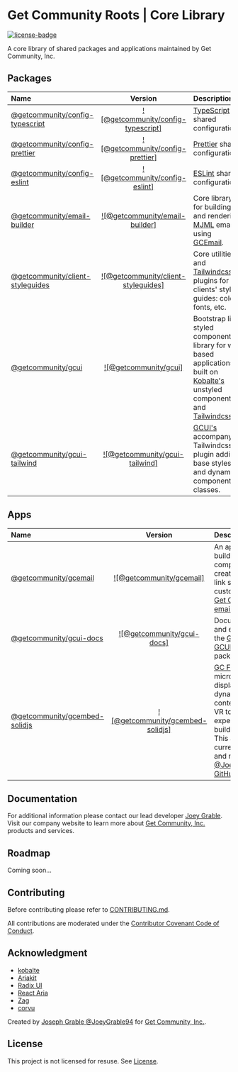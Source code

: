 # Get Community Roots | Core Library

[![license-badge]](https://github.com/getcommunity/roots#license)

[license-badge]: https://img.shields.io/github/license/getcommunity/roots

A core library of shared packages and applications maintained by Get Community, Inc.

## Packages

| Name                                                                                   |                                                Version                                                | Description                                                                                                                                                                                       |
| :------------------------------------------------------------------------------------- | :---------------------------------------------------------------------------------------------------: | :------------------------------------------------------------------------------------------------------------------------------------------------------------------------------------------------ |
| [@getcommunity/config-typescript](https://github.com/getcommunity/config-typescript)   |  [![@getcommunity/config-typescript]](https://www.npmjs.com/package/@getcommunity/config-typescript)  | [TypeScript](https://www.typescriptlang.org/) shared configurations.                                                                                                                              |
| [@getcommunity/config-prettier](https://github.com/getcommunity/config-prettier)       |    [![@getcommunity/config-prettier]](https://www.npmjs.com/package/@getcommunity/config-prettier)    | [Prettier](https://prettier.io/) shared configurations.                                                                                                                                           |
| [@getcommunity/config-eslint](https://github.com/getcommunity/config-eslint)           |      [![@getcommunity/config-eslint]](https://www.npmjs.com/package/@getcommunity/config-eslint)      | [ESLint](https://eslint.org/) shared configurations.                                                                                                                                              |
| [@getcommunity/email-builder](https://github.com/getcommunity/email-builder)           |      [![@getcommunity/email-builder]](https://www.npmjs.com/package/@getcommunity/email-builder)      | Core library for building and rendering [MJML](https://mjml.io/) emails using [GCEmail](https://github.com/getcommunity/gcemail.git).                                                             |
| [@getcommunity/client-styleguides](https://github.com/getcommunity/client-styleguides) | [![@getcommunity/client-styleguides]](https://www.npmjs.com/package/@getcommunity/client-styleguides) | Core utilities and [Tailwindcss](https://tailwindcss.com/) plugins for clients' style guides: colors, fonts, etc.                                                                                 |
| [@getcommunity/gcui](https://github.com/getcommunity/gcui)                             |               [![@getcommunity/gcui]](https://www.npmjs.com/package/@getcommunity/gcui)               | Bootstrap like styled components library for web based applications; built on [Kobalte's](https://github.com/kobaltedev/kobalte) unstyled components and [Tailwindcss](https://tailwindcss.com/). |
| [@getcommunity/gcui-tailwind](https://github.com/getcommunity/gcui-tailwind)           |      [![@getcommunity/gcui-tailwind]](https://www.npmjs.com/package/@getcommunity/gcui-tailwind)      | [GCUI's](https://github.com/getcommunity/gcui) accompanying Tailwindcss plugin adding base styles and dynamic component classes.                                                                  |

## Apps

| Name                                                                                 |                                             Version                                             | Description                                                                                                                                                                                                                                                                                 |
| :----------------------------------------------------------------------------------- | :---------------------------------------------------------------------------------------------: | :------------------------------------------------------------------------------------------------------------------------------------------------------------------------------------------------------------------------------------------------------------------------------------------ |
| [@getcommunity/gcemail](https://github.com/getcommunity/gcemail.git)                 |         [![@getcommunity/gcemail]](https://www.npmjs.com/package/@getcommunity/gcemail)         | An application for building, compiling and creating tracking link segmented custom emails for [Get Community email](https://getcommunity.com/products/marketing-automation/) clients.                                                                                                       |
| [@getcommunity/gcui-docs](https://github.com/getcommunity/gcui-docs.git)             |       [![@getcommunity/gcui-docs]](https://www.npmjs.com/package/@getcommunity/gcui-docs)       | Documentation and examples for the [GCUI](https://github.com/getcommunity/gcui) and [GCUI-Tailwind](https://github.com/getcommunity/gcui-tailwind) packages.                                                                                                                                |
| [@getcommunity/gcembed-solidjs](https://github.com/getcommunity/gcembed-solidjs.git) | [![@getcommunity/gcembed-solidjs]](https://www.npmjs.com/package/@getcommunity/gcembed-solidjs) | [GC Fly Tours](https://getcommunity.com/products/gc-fly-tours/) microsite used for displaying dynamic popup content with our VR tour experience builder platform. This app is currently built and managed on [@JoeyGrable94's GitHub](https://github.com/joeygrable94/gcembed-solidjs.git). |

## Documentation

For additional information please contact our lead developer [Joey Grable](https://github.com/joeygrable94). Visit our company website to learn more about [Get Community, Inc.](https://getcommunity.com) products and services.

## Roadmap

Coming soon...

## Contributing

Before contributing please refer to [CONTRIBUTING.md](./CONTRIBUTING.md).

All contributions are moderated under the [Contributor Covenant Code of Conduct](./CODE_OF_CONDUCT.md).

## Acknowledgment

- [kobalte](https://kobalte.dev/)
- [Ariakit](https://ariakit.org/)
- [Radix UI](https://www.radix-ui.com/)
- [React Aria](https://react-spectrum.adobe.com/react-aria/)
- [Zag](https://zagjs.com/)
- [corvu](https://corvu.dev/)

Created by [Joseph Grable @JoeyGrable94](https://github.com/joeygrable94/) for [Get Community, Inc.](https://github.com/getcommunity/).

## License

This project is not licensed for resuse. See [License](./LICENSE.md).
